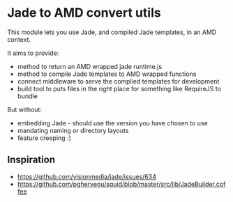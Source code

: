 # Jade to AMD convert utils

This module lets you use Jade, and compiled Jade templates, in an AMD context.

It aims to provide:

  * method to return an AMD wrapped jade runtime.js
  * method to compile Jade templates to AMD wrapped functions
  * connect middleware to serve the complied templates for development
  * build tool to puts files in the right place for something like RequireJS to bundle

But without:

  * embedding Jade - should use the version you have chosen to use
  * mandating naming or directory layouts
  * feature creeping :)

## Inspiration

 * https://github.com/visionmedia/jade/issues/634
 * https://github.com/pgherveou/squid/blob/master/src/lib/JadeBuilder.coffee

